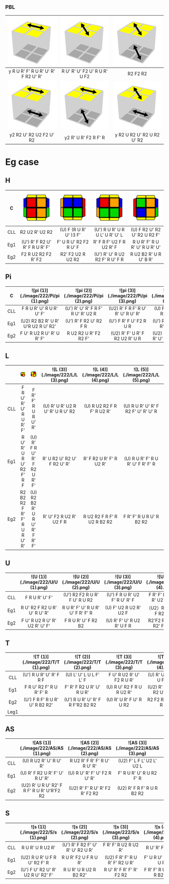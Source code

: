 ### PBL

| <img src="./image/PBl/PBL (1).png" alt="PBL (1)" style="zoom:80%;" /> | <img src="./image/PBl/PBL (2).png" alt="PBL (2)" style="zoom:80%;" /> | <img src="./image/PBl/PBL (3).png" alt="PBL (3)" style="zoom:80%;" /> |
| :----------------------------------------------------------: | :----------------------------------------------------------: | :----------------------------------------------------------: |
|            y R U R' F' R U R' U' R' F R2 U' R'             |                R U' R' U' F2 U' R U R' U F2                |                          R2 F2 R2                          |
| <img src="./image/PBl/PBL (4).png" alt="PBL (4)" style="zoom:80%;" /> | <img src="./image/PBl/PBL (5).png" alt="PBL (5)" style="zoom:80%;" /> | <img src="./image/PBl/PBL (6).png" alt="PBL (6)" style="zoom:80%;" /> |
|                  y2 R2 U' R2 U2 F2 U' R2                   |                    y2 R' U R' F2 R F' R                    |                 y R2 U R2 U' R2 U R2 U' R2                 |

# Eg case

## H

| C    | <img src="./image/222/H/h (1).png" alt="h (1)" style="zoom:80%;" /> | <img src="./image/222/H/h (2).png" alt="h (2)" style="zoom:80%;" /> | <img src="./image/222/H/h (3).png" alt="h (3)" style="zoom: 80%;" /> | <img src="./image/222/H/h (4).png" alt="h (4)" style="zoom: 80%;" /> |
| ---- | :----------------------------------------------------------: | :----------------------------------------------------------: | :----------------------------------------------------------: | :----------------------------------------------------------: |
| CLL  |                       R2 U2 R' U2 R2                       |                   (U) F (R U R' U' )3 F'                   |               (U') R U R' U R U L' U R' U' L               |                (U) F R2 U' R2 U' R2 U R2 F'                |
| Eg1  |               (U') R' F R2 U' R' F R U R' F'               |                   F' U R U' R2 F2 R U' F                   |                  R' F R F' U2 F R U2 R' F                  |               R U R' F' R U R' U' R U R' U'                |
| Eg2  |                    F2 R U2 R2 F2 R' F2                     |                     R2' F2 U2 R U2 R2                      |               (U') R' U' R U2 R2 F' R U' F R               |                   R U2 B2 R' U R U' B R'                   |

## Pi

| C    | ![pi (1)](./image/222/Pi/pi (1).png) | ![pi (2)](./image/222/Pi/pi (2).png) | ![pi (3)](./image/222/Pi/pi (3).png) |   ![pi (4)](./image/222/Pi/pi (4).png)   | ![pi (5)](./image/222/Pi/pi (5).png) |   ![pi (6)](./image/222/Pi/pi (6).png)   |
| ---- | :----------------------------------: | :----------------------------------: | :----------------------------------: | :--------------------------------------: | :----------------------------------: | :--------------------------------------: |
| CLL  |      F R U R' U' R U R' U' F'      | (U') R' U' R' F R F' R U' R' U2 R  | (U2) R' F R F' R U' R' U' R U' R'  |      (U) F R2 U' R2 U R2 U R2 F'       |   R U2 R' U' R U R' U2 R' F R F'   |       R' F2 R F' U2 R U' R' U' F       |
| Eg1  | (U2) R2 B2 R' U R' U'R U2 R U' R2' |       (U') R' F R2 U' R2 F R       |      (U') F R' F U' F2 R U R       |    (U') R U' R' U R U' R' F R U' R'    |   (U) F U' R U2 R' F' R U R' F'    | (U') R' F' R U' R' F R2 U R' F' R U R' |
| Eg2  |     F U' R U2 R U' R' U R' F'      |       R U2 R2 U R' F2 R2 F'        |   (U2) R' F' U R' F R2 U2 R' U R   | (U2) R' F R F' R U' R' U' R U' R F2 R2 |   (U') R' F' R' F2 R2 U R' U2 R    |       (U) R' U2 R U' R2 F2 R F R       |

## L

|      |    <img src="./image/222/L/L (1).png" alt="L (1)"  />    | <img src="./image/222/L/L (2).png" alt="L (2)"  /> | ![L (3)](./image/222/L/L (3).png)  | ![L (4)](./image/222/L/L (4).png) |   ![L (5)](./image/222/L/L (5).png)   |  ![L (6)](./image/222/L/L (6).png)   |
| :--: | :------------------------------------------------------: | :------------------------------------------------: | :--------------------------------: | :-------------------------------: | :-----------------------------------: | :----------------------------------: |
| CLL  | F R U' R' U' R U R' F' |               F R' F' R U R U' R'                | (U) R' U R' U2 R U' R' U R U' R2 |   (U) R U2 R2 F R F' R U2 R'    | (U) R U R' U' R' F R2 F' U' R' U' R | R' F' R U R' U' R' F R2 U' R' U2 R |
| Eg1  |                R U' R' U R U' R2 F' R F                |          (U) R' F R U' R' F R2 U R' F'           |   R' U R2 U' R2 U' F R2 U' R'    |     R' F R2 U R' F' R U2 R'     |  (U) R U R' F' R U R' U' F R' F' R  |    (U)  R' U2 F R U2 R U' R2 F     |
| Eg2  |              R2 B2 R2 F R' F' R U R U' R'              |          (U) R2 B2 R' U R U' R' F R' F'          |     R' U' F2 R U2 R' U2 F R      |   R U2 R2 F R F' R U2 R B2 R2   |      F R' F' R U R U' R B2 R2       |    F R U' R' U' R U R' F R2 B2     |

## U

|      | ![U (1)](./image/222/U/U (1).png) | ![U (2)](./image/222/U/U (2).png)  | ![U (3)](./image/222/U/U (3).png) | ![U (4)](./image/222/U/U (4).png) |   ![U (5)](./image/222/U/U (5).png)   |  ![U (6)](./image/222/U/U (6).png)  |
| ---- | :-------------------------------: | :--------------------------------: | :-------------------------------: | :-------------------------------: | :-----------------------------------: | :---------------------------------: |
| CLL  |         F R U R' U' F'          |  (U') R2 F2 R U R' F U' R U R2   |  (U') F R U R' U2 F' R U' R' F  | F R' F' R U' R U' R' U2 R U' R' | (U) R U' R2 F R F' R U R' U' R U R' |  (U) R' U R' F R F' R U2 R' U R   |
| Eg1  |  R U' R2 F R2 U R' U' R U' R'   | R U R' F' U' R U R' U' F R' F' R |     (U) F' U2 R U2 R' U2 F      |  （U2）R' F R F' R' F R2 U' R'  | (U') R U' R' U R U' R' U' F R U' R' | (U) R' F R U' R' F R U' R U R' F' |
| Eg2  |  F U' R U2 R U' R' U2 R' U' F'  |       F R U R' U' F R2 B2        |   (U) R' F' U' R U2 R' U F R    |  R2'F2 R U R U2' R2' F R F' R   |   (U') R2 B2 R' U R' U' R' F R F'   |   (U') R2 F2 R F' R U L F' L' F   |

## T

|      | ![T (1)](./image/222/T/T (1).png) | ![T (2)](./image/222/T/T (2).png)  | ![T (3)](./image/222/T/T (3).png) | ![T (4)](./image/222/T/T (4).png) |    ![T (5)](./image/222/T/T (5).png)    | ![T (6)](./image/222/T/T (6).png) |
| :--: | :-------------------------------: | :--------------------------------: | :-------------------------------: | :-------------------------------: | :-------------------------------------: | :-------------------------------: |
| CLL  |     (U') R U R' U' R' F R F     |     (U) L' U' L U L F' L' F      |    F U' R U2 R' U' F2 R U R'    |   (U) R' U R' F U' R U F2 R2    | (U2) F R U R' U' R U' R' U' R U R' F' |      R' U R U2 R2 F R F' R      |
| Eg1  |    F R U' R2 F' R U R' F' R     |    F' R' F R2 U R' U' R U R'     |    (U) R U' R2 F R U R U2 R'    | (U2) R' U F R2 U' R2 U' F U' R  |     (U') R' F' R2 U R' F' R U R'      |   (U2) R U' R' U2 F R U2 R' F   |
| Eg2  | (U') F R F' R U R' U' R B2 R2'  | (U') R U R' U' R' F R F'R2 B2 R2 |     (U) R' U R' F U' R U R2     |    R2 F2 R U' F R' F' R U R     |   (U') R' U2 R U' R' F R' F R F' R    |     (U) R' U2 R' F2 R F2 R      |
| Leg1 |                                   |                                    |                                   |                                   |                                         |                                   |

## AS

|      |     ![AS (1)](./image/222/AS/AS (1).png)     | ![AS (2)](./image/222/AS/AS (2).png) | ![AS (3)](./image/222/AS/AS (3).png) | ![AS (4)](./image/222/AS/AS (4).png) | ![AS (5)](./image/222/AS/AS (5).png) | ![AS (6)](./image/222/AS/AS (6).png) |
| ---- | :------------------------------------------: | :----------------------------------: | :----------------------------------: | :----------------------------------: | :----------------------------------: | :----------------------------------: |
| CLL  |           (U) R U2 R' U' R U' R'           |    R U2 R' F R' F' R U' R U' R'    |     (U2) F' L F L' U2 L' U2 L      |          R' U L U' R U L'          |     (U2) R U2 R' U2 R' F R F'      |   (U) R U R2 F' R F R U' R2 F R    |
| Eg1  |       (U) R' F R2 U R' F' U' R U' R'       |    (U) R U' R' F' U' F2 R U' R'    |      F' R U R' U' R U R2 F' R      |     R U' R' F' U' R U R' U' F      | (U') R U R' F' U' R U R' U' R U R' |   (U2) R U' R2 F R U' R' F R F'    |
| Eg2  | (U2) R' U R U' R2' F R F' R U R' U'R'F2 R2 |   (U2) R' F' R U' R' F2 R' F2 R2   |     (U2) R' F R F' R U R B2 R2     |     (U') R' U R' F R2 F R2 F'      |   R' U' R U' R' U' R' F2 R F' R    |     (U2) R2 F2 R F R F' R U R'     |

## S

|      |  ![s (1)](./image/222/S/s (1).png)  | ![s (2)](./image/222/S/s (2).png)  | ![s (3)](./image/222/S/s (3).png) | ![s (4)](./image/222/S/s (4).png) |   ![s (5)](./image/222/S/s (5).png)   | ![s (6)](./image/222/S/s (6).png) |
| ---- | :---------------------------------: | :--------------------------------: | :-------------------------------: | :-------------------------------: | :-----------------------------------: | :-------------------------------: |
| CLL  |         R U R' U R U2 R'          | (U') R' F R2 F' U' R' U' R2 U R' |      F R' F' R U2 R U2 R'       |        R U' R' F R' F' R        | (U') R' F' R2 U R' F' R' F R2 U' R' |      L' U2 L U2 L F' L' F       |
| Eg1  |   (U2) R U R' U F R U' R2 F' R    |       R U R' F2 U F R U R'       | (U2) F R' F' R U R' F' R2 U R'  |     F' U R U' R' U F R U R'     |  (U) R U' R' U R U' R' U F R U' R'  |    R' F R2 U' R' U R U' R' F    |
| Eg2  | (U') F U' R2 U' R' U2 R U' R2' F' |      R U R' U R U2 R B2 R2'      |    R U' R' F R' F' R' F2 R2     |    F R' F' R U2 R U2 R B2 R2    |       R' U R' F R2 U' F R' F'       |    R2 B2 R' U' R' F R' F' R     |

